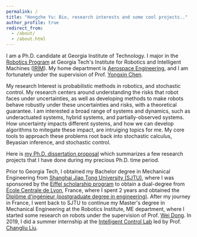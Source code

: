 ```yaml
---
permalink: /
title: "Hongzhe Yu: Bio, research interests and some cool projects.."
author_profile: true
redirect_from: 
  - /about/
  - /about.html
---
```


I am a Ph.D. candidate at Georgia Institute of Technology. I major in the [Robotics Program](https://research.gatech.edu/robotics/phd-program-robotics) at Georgia Tech's Institute for Robotics and Intelligent Machines ([IRIM](https://research.gatech.edu/robotics)). My home department is [Aerospace Engineering](https://ae.gatech.edu), and I am fortunately under the supervision of Prof. [Yongxin Chen](https://yongxin.ae.gatech.edu). 

My research Interest is probabilistic methods in robotics, and stochastic control. My research centers around understanding the risks that robot faces under uncertainties, as well as developing methods to make robots behave robustly under these uncertainties and risks, with a theoretical guarantee. I am interested a broad range of systems and dynamics, such as underactuated systems, hybrid systems, and partially-observed systems. How uncertainty impacts different systems, and how we can develop algorithms to mitegate these impact, are intruiging topics for me. My core tools to approach these problems root back into stochastic calculus, Beyasian inference, and stochastic control.

Here is [my Ph.D. dissertation proposal](https://hzyu17.github.io/hongzheyu.github.io/files/Hongzhe_Yu_Proposal.pdf) which summarizes a few research projects that I have done during my precious Ph.D. time period.


Prior to Georgia Tech, I obtained my Bachelor degree in Mechanical Engineering from [Shanghai Jiao Tong University (SJTU)](https://en.sjtu.edu.cn), where I was sponsored by the [Eiffel scholarship program](https://www.campusfrance.org/en/france-excellence-eiffel-scholarship-program) to obtain a dual-degree from [École Centrale de Lyon](https://www.ec-lyon.fr), France, where I spent 2 years and obtained the [Diplôme d'ingénieur (postgraduate degree in engineering)](https://en.wikipedia.org/wiki/Diplôme_d%27Ingénieur). After my journey in France, I went back to SJTU to continue my Master's degree in Mechanical Engineering at the Robotics Institute, ME department, where I started some research on robots under the supervision of Prof. [Wei Dong](https://scholar.google.com/citations?user=hbaEVRMAAAAJ&hl=en). In 2019, I did a summer internship at the [Intelligent Control Lab](http://icontrol.ri.cmu.edu/) led by Prof. [Changliu Liu](https://www.ri.cmu.edu/ri-faculty/changliu-liu/).